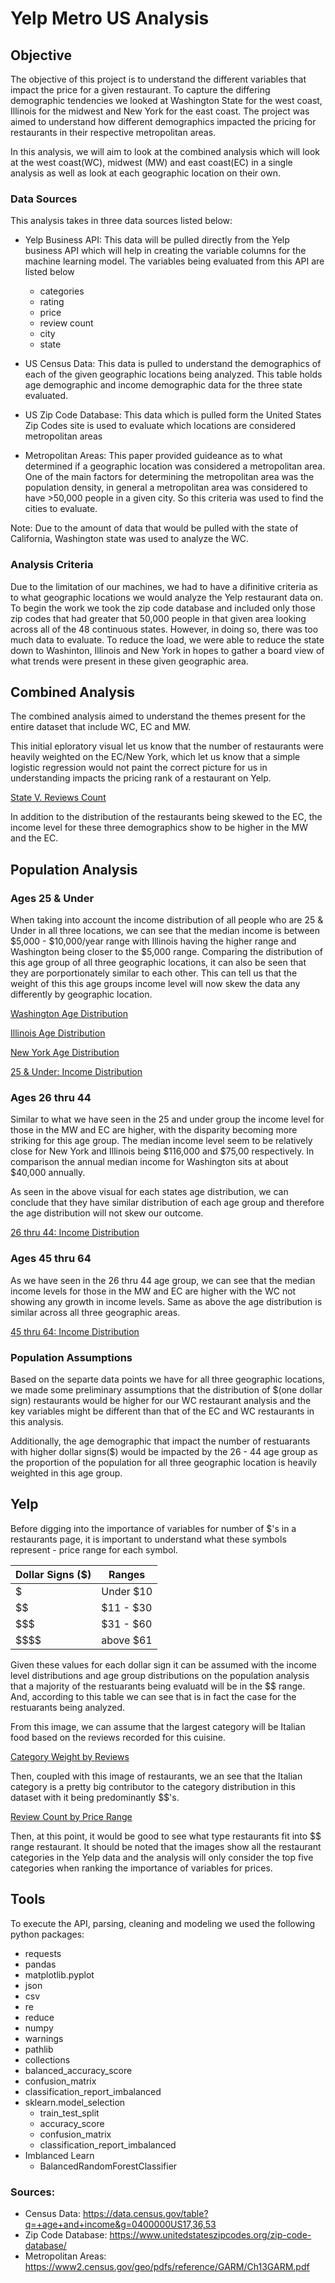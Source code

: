 # Yelp Metro US Analysis
## Objective
The objective of this project is to understand the different variables that impact the price for a given restaurant. To capture the differing demographic tendencies we looked at Washington State for the west coast, Illinois for the midwest and New York for the east coast. The project was aimed to understand how different demographics impacted the pricing for restaurants in their respective metropolitan areas.

In this analysis, we will aim to look at the combined analysis which will look at the west coast(WC), midwest (MW) and east coast(EC) in a single analysis as well as look at each geographic location on their own.

### Data Sources
This analysis takes in three data sources listed below:
* Yelp Business API: This data will be pulled directly from the Yelp business API which will help in creating the variable columns for the machine learning model. The variables being evaluated from this API are listed below
    * categories
    * rating
    * price
    * review count
    * city
    * state

* US Census Data: This data is pulled
to understand the demographics of each of the given geographic locations being analyzed. This table holds age demographic and income demographic data for the three state evaluated.

* US Zip Code Database: This data which is pulled form the United States Zip Codes site is used to evaluate which locations are considered metropolitan areas

* Metropolitan Areas: This paper provided guideance as to what determined if a geographic location was considered a metropolitan area. One of the main factors for determining the metropolitan area was the population density, in general a metropolitan area was considered to have >50,000 people in a given city. So this criteria was used to find the cities to evaluate.

Note: Due to the amount of data that would be pulled with the state of California, Washington state was used to analyze the WC.


### Analysis Criteria
Due to the limitation of our machines, we had to have a difinitive criteria as to what geographic locations we would analyze the Yelp restaurant data on. To begin the work we took the zip code database and included only those zip codes that had greater that 50,000 people in that given area looking across all of the 48 continuous states. However, in doing so, there was too much data to evaluate. To reduce the load, we were able to reduce the state down to Washinton, Illinois and New York in hopes to gather a board view of what trends were present in these given geographic area. 

## Combined Analysis
The combined analysis aimed to understand the themes present for the entire dataset that include WC, EC and MW.

This initial eploratory visual let us know that the number of restaurants were heavily weighted on the EC/New York, which let us know that a simple logistic regression would not paint the correct picture for us in understanding impacts the pricing rank of a restaurant on Yelp.

[State V. Reviews Count](/Resources/StateVReviewCounts.PNG)

In addition to the distribution of the restaurants being skewed to the EC, the income level for these three demographics show to be higher in the MW and the EC.

## Population Analysis
### Ages 25 & Under
When taking into account the income distribution of all people who are 25 & Under in all three locations, we can see that the median income is between \$5,000 - \$10,000/year range with Illinois having the higher range and Washington being closer to the $5,000 range. Comparing the distribution of this age group of all three geographic locations, it can also be seen that they are porportionately similar to each other. This can tell us that the weight of this this age groups income level will now skew the data any differently by geographic location.

[Washington Age Distribution](/Resources/Washington%20Combo.png)

[Illinois Age Distribution](/Resources/Illinois%20Combo.png)

[New York Age Distribution](/Resources/New%20York%20Combo.png)

[25 & Under: Income Distribution](/Resources/25AndUnder.PNG)

### Ages 26 thru 44
Similar to what we have seen in the 25 and under group the income level for those in the MW and EC are higher, with the disparity becoming more striking for this age group. The median income level seem to be relatively close for New York and Illinois being \$116,000 and \$75,00 respectively. In comparison the annual median income for Washington sits at about \$40,000 annually. 

As seen in the above visual for each states age distribution, we can conclude that they have similar distribution of each age group and therefore the age distribution will not skew our outcome.

[26 thru 44: Income Distribution](/Resources/26-44.PNG)

### Ages 45 thru 64
As we have seen in the 26 thru 44 age group, we can see that the median income levels for those in the MW and EC are higher with the WC not showing any growth in income levels. Same as above the age distribution is similar across all three geographic areas. 

[45 thru 64: Income Distribution](/Resources/45-64.PNG)

### Population Assumptions
Based on the separte data points we have for all three geographic locations, we made some preliminary assumptions that the distribution of $(one dollar sign) restaurants would be higher for our WC restaurant analysis and the key variables might be different than that of the EC and WC restaurants in this analysis. 

Additionally, the age demographic that impact the number of restuarants with higher dollar signs($) would be impacted by the 26 - 44 age group as the proportion of the population for all three geographic location is heavily weighted in this age group.


## Yelp
Before digging into the importance of variables for number of $'s in a restaurants page, it is important to understand what these symbols represent - price range for each symbol.

Dollar Signs ($)  | Ranges
------------------| -------------
$                 | Under $10
\$$               | $11 - $30
\$$$              | $31 - $60
\$$$$             | above $61



Given these values for each dollar sign it can be assumed with the income level distributions and age group distributions on the population analysis that a majority of the restuarants being evaluatd will be in the $$ range. And, according to this table we can see that is in fact the case for the restuarants being analyzed.

From this image, we can assume that the largest category will be Italian food based on the reviews recorded for this cuisine.

[Category Weight by Reviews](/Resources/CategoryvsReview.PNG)

Then, coupled with this image of restaurants, we an see that the Italian category is a pretty big contributor to the category distribution in this dataset with it being predominantly $$'s.

[Review Count by Price Range](/Resources/CategoryvsPrice.png)

Then, at this point, it would be good to see what type restaurants fit into $$ range restaurant. It should be noted that the images show all the restaurant categories in the Yelp data and the analysis will only consider the top five categories when ranking the importance of variables for prices.


## Tools
To execute the API, parsing, cleaning and modeling we used the following python packages:
* requests
* pandas
* matplotlib.pyplot
* json
* csv
* re
* reduce
* numpy
* warnings
* pathlib
* collections
* balanced_accuracy_score
* confusion_matrix
* classification_report_imbalanced
* sklearn.model_selection 
    * train_test_split
    * accuracy_score
    * confusion_matrix
    * classification_report_imbalanced
* Imblanced Learn
    * BalancedRandomForestClassifier


### Sources:   
* Census Data: <https://data.census.gov/table?q=+age+and+income&g=0400000US17,36,53>
* Zip Code Database:  <https://www.unitedstateszipcodes.org/zip-code-database/> 
* Metropolitan Areas: <https://www2.census.gov/geo/pdfs/reference/GARM/Ch13GARM.pdf>
